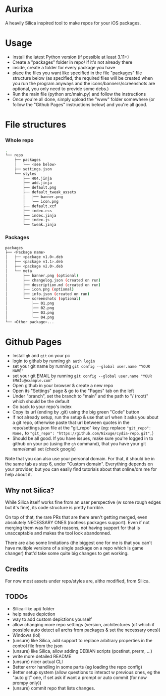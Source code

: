 # Aurixa
A heavily Silica inspired tool to make repos for your iOS packages.

# Usage
- Install the latest Python version (if possible at least 3.11+)
- Create a "packages" folder in repo/ if it's not already there
- inside, create a folder for every package you have
- place the files you want like specified in the file "packages" file structure below (as specified, the required files will be created when you run the program anyways and the icons/banners/screenshots are optional, you only need to provide some debs.)
- Run the main file (python src/main.py) and follow the instructions
- Once you're all done, simply upload the "www" folder somewhere (or follow the "Github Pages" instructions below) and you're all good.

# File structures
### Whole repo
```bash
.
└── repo
    ├── packages
    │   └── <see below>
    ├── settings.json
    └── styles
        ├── 404.jinja
        ├── add.jinja
        ├── default.png
        ├── default_tweak_assets
        │   ├── banner.png
        │   └── icon.png
        ├── default.xcf
        ├── index.css
        ├── index.jinja
        ├── index.js
        └── tweak.jinja
```
### Packages
```bash
packages
├── <Package name>
│   ├── <package v1.0>.deb
│   ├── <package v1.1>.deb
│   ├── <package v2.0>.deb
│   └── meta
│       ├── banner.png (optional)
│       ├── changelog.json (created on run)
│       ├── description.md (created on run)
│       ├── icon.png (optional)
│       ├── info.json (created on run)
│       └── screenshots (optional)
│           ├── 01.png
│           ├── 02.png
│           ├── 03.png
│           └── 04.png
└── <Other package>...

```

# Github Pages
- Install `gh` and `git` on your pc
- login to github by running `gh auth login`
- set your git name by running `git config --global user.name "YOUR NAME"`
- set your git EMAIL by running `git config --global user.name "YOUR EMAIL@example.com"`
- Open github in your browser & create a new repo
- Open its "Settings" page & go to the "Pages" tab on the left
- Under "branch", set the branch to "main" and the path to "/ (root)" which should be the default
- Go back to your repo's index
- Copy its url (ending by .git) using the big green "Code" button
- If not already setup, run the setup & use that url when it asks you about a git repo, otherwise paste that url between quotes in the repo/settings.json file at the "git_repo" key (eg: replace `"git_repo": None,` to `"git_repo": "https://github.com/Nixuge/cydia-repo.git",`)
- Should be all good. If you have issues, make sure you're logged in to github on your pc (using the `gh` command), that you have your git name/email set (check google)

Note that you can also use your personal domain. For that, it should be in the same tab as step 6, under "Custom domain". Everything depends on your provider, but you can easily find tutorials about that online/dm me for help about it.

## Why not Silica?
While Silica itself works fine from an user perspective (w some rough edges but it's fine), its code structure is pretty horrible.

On top of that, the rare PRs that are there aren't getting merged, even absolutely NECESSARY ONES (rootless packages support). Even if not merging them was for valid reasons, not having support for that is unacceptable and makes the tool look abandonned.

There are also some limitations (the biggest one for me is that you can't have multiple versions of a single package on a repo which is game changer) that'd take some quite big changes to get working.

## Credits
For now most assets under repo/styles are, altho modified, from Silica.

## TODOs
- Silica-like api/ folder
- help native depiction
- way to add custom depictions yourself
- allow changing more repo settings (version, architectures (of which if possible auto detect all archs from packages & set the necessary ones))
- Windows (lol)
- (unsure) like Silica, add support to replace arbitrary properties in the control file from the json
- (unsure) like Silica, allow adding DEBIAN scripts (postinst, prerm, ...)
- write more detailed README
- (unsure) nicer actual CLI
- Better error handling in some parts (eg loading the repo config)
- Better setup system (allow questions to interact w previous ones, eg the "auto git" one, if set ask if want a prompt or auto commit (for now prompy only))
- (unsure) commit repo that lists changes.
